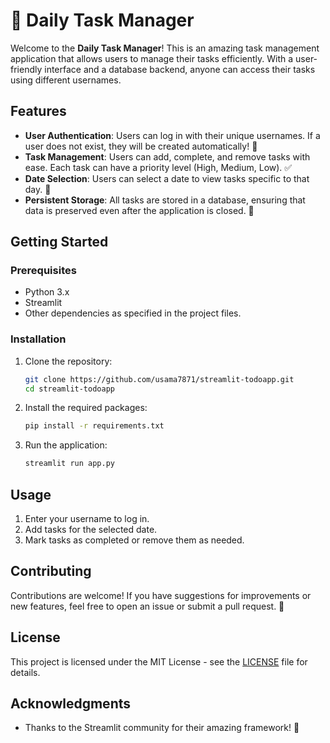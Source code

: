 # 📌 Daily Task Manager

Welcome to the **Daily Task Manager**! This is an amazing task management application that allows users to manage their tasks efficiently. With a user-friendly interface and a database backend, anyone can access their tasks using different usernames.

## Features

- **User Authentication**: Users can log in with their unique usernames. If a user does not exist, they will be created automatically! 🎉
- **Task Management**: Users can add, complete, and remove tasks with ease. Each task can have a priority level (High, Medium, Low). ✅
- **Date Selection**: Users can select a date to view tasks specific to that day. 📅
- **Persistent Storage**: All tasks are stored in a database, ensuring that data is preserved even after the application is closed. 💾

## Getting Started

### Prerequisites

- Python 3.x
- Streamlit
- Other dependencies as specified in the project files.

### Installation

1. Clone the repository:
   ```bash
   git clone https://github.com/usama7871/streamlit-todoapp.git
   cd streamlit-todoapp
   ```

2. Install the required packages:
   ```bash
   pip install -r requirements.txt
   ```

3. Run the application:
   ```bash
   streamlit run app.py
   ```

## Usage

1. Enter your username to log in.
2. Add tasks for the selected date.
3. Mark tasks as completed or remove them as needed.

## Contributing

Contributions are welcome! If you have suggestions for improvements or new features, feel free to open an issue or submit a pull request. 🤝

## License

This project is licensed under the MIT License - see the [LICENSE](LICENSE) file for details.

## Acknowledgments

- Thanks to the Streamlit community for their amazing framework! 🌟
